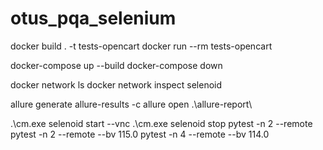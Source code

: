 # otus_pqa_selenium
docker build . -t tests-opencart
docker run --rm tests-opencart

docker-compose up --build
docker-compose down

docker network ls
docker network inspect selenoid

allure generate allure-results -c
allure open .\allure-report\

.\cm.exe selenoid start --vnc
.\cm.exe selenoid stop
pytest -n 2 --remote
pytest -n 2 --remote --bv 115.0
pytest -n 4 --remote --bv 114.0
